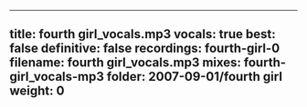 
---
title: fourth girl_vocals.mp3
vocals: true
best: false
definitive: false
recordings: fourth-girl-0
filename: fourth girl_vocals.mp3
mixes: fourth-girl_vocals-mp3
folder: 2007-09-01/fourth girl
weight: 0
---
